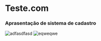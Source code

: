 # Teste.com

<h3>Aprasentação de sistema de cadastro</h3>

  ![adfasdfasd](https://user-images.githubusercontent.com/63119956/127755248-584a222b-dee3-43cd-90b4-9896e5c137d8.gif)
  ![eqweqwe](https://user-images.githubusercontent.com/63119956/127755247-0b7ba179-20e9-4a23-ba57-ed574346890a.gif)
